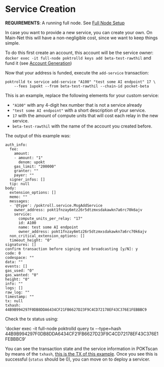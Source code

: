 # Service Creation

**REQUIREMENTS**: A running full node. See [Full Node Setup](./Full%20Node%20Setup.md)


In case you want to provide a new service, you can create your own.
On Main-Net this will have a non-negligible cost, since we want to keep things simple.

To do this first create an account, this account will be the service owner:
`docker exec -it full-node poktrolld keys add beta-test-rawthil`
and fund it (see [Account Generation](./Account%20Generation.md))

Now that your address is funded, execute the `add-service` transaction:

```
poktrolld tx service add-service "A100" "test some AI endpoint" 17 \
    --fees 1upokt --from beta-test-rawthil --chain-id pocket-beta
```
This is an example, replace the following elements for your custom service:
- `"A100"` with any 4-digit hex number that is not a service already
- `"test some AI endpoint"` with a short description of your service.
- `17` with the amount of compute units that will cost each relay in the new service.
- `beta-test-rawthil` with the name of the account you created before.

The output of this example was:
```
auth_info:
  fee:
    amount:
    - amount: "1"
      denom: upokt
    gas_limit: "200000"
    granter: ""
    payer: ""
  signer_infos: []
  tip: null
body:
  extension_options: []
  memo: ""
  messages:
  - '@type': /poktroll.service.MsgAddService
    owner_address: pokt1fnzay6mtz26r5dtzmxsdakawkn7a6rc70k6ajv
    service:
      compute_units_per_relay: "17"
      id: A100
      name: test some AI endpoint
      owner_address: pokt1fnzay6mtz26r5dtzmxsdakawkn7a6rc70k6ajv
  non_critical_extension_options: []
  timeout_height: "0"
signatures: []
confirm transaction before signing and broadcasting [y/N]: y
code: 0
codespace: ""
data: ""
events: []
gas_used: "0"
gas_wanted: "0"
height: "0"
info: ""
logs: []
raw_log: ""
timestamp: ""
tx: null
txhash: 44B9B994297F0DB8DDA6434CF21FB6627D23F9C4CD72178EF43C376E1FEBBBC9
```
Check the tx status using:

'docker exec -it full-node poktrolld query tx --type=hash 44B9B994297F0DB8DDA6434CF21FB6627D23F9C4CD72178EF43C376E1FEBBBC9'

You can see the transaction state and the service information in POKTscan by means of the `txhash`, [this is the TX of this example](https://shannon-beta.poktscan.com/tx/44B9B994297F0DB8DDA6434CF21FB6627D23F9C4CD72178EF43C376E1FEBBBC9).
Once you see this is successful (`status` should be 0), you can move on to deploy a servicer.
